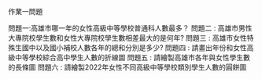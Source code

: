 作業一問題

問題一:高雄市哪一年的女性高級中等學校普通科人數最多？
問題二 : 高雄市男性大專院校學生數和女性大專院校學生數相差最大的是何年?
問題三 : 高雄市女性特殊生國中以及國小補校人數各年的總和分別是多少?
問題四 : 請畫出年份和女性高級中等學校綜合高中學生人數的折線圖
問題五 : 請繪製高雄市各年與女性學生數的長條圖 
問題六 : 請繪製2022年女性不同高級中等學校類別學生人數的圓餅圖

